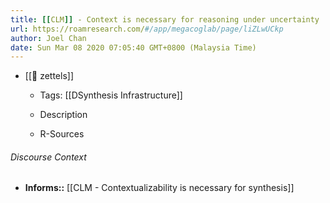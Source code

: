 ```yaml
---
title: [[CLM]] - Context is necessary for reasoning under uncertainty
url: https://roamresearch.com/#/app/megacoglab/page/liZLwUCkp
author: Joel Chan
date: Sun Mar 08 2020 07:05:40 GMT+0800 (Malaysia Time)
---
```


- [[🌲 zettels]]

    - Tags: [[DSynthesis Infrastructure]]

    - Description

    - R-Sources

###### Discourse Context

- **Informs::** [[CLM - Contextualizability is necessary for synthesis]]
